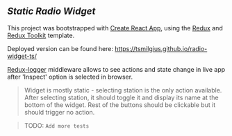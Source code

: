 ## _Static Radio Widget_

This project was bootstrapped with [Create React App](https://github.com/facebook/create-react-app), using the [Redux](https://redux.js.org/) and [Redux Toolkit](https://redux-toolkit.js.org/) template. 

Deployed version can be found here:
https://tsmilgius.github.io/radio-widget-ts/

[Redux-logger](https://www.npmjs.com/package/redux-logger) middleware allows to see actions and state change in live app after 'Inspect' option is selected in browser. 

>Widget is mostly static - selecting station is the only action available.
>After selecting station, it should toggle it and display its name at the bottom of the widget.
>Rest of the buttons should be clickable but it should trigger no action.

> TODO:
`Add more tests`
